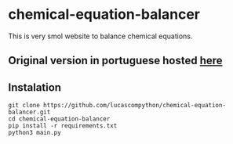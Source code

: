 # chemical-equation-balancer
This is very smol website to balance chemical equations.

## Original version in portuguese hosted [here](https://acertador.lucaslinhares2.repl.co)

## Instalation
```shell
git clone https://github.com/lucascompython/chemical-equation-balancer.git
cd chemical-equation-balancer
pip install -r requirements.txt
python3 main.py
```
